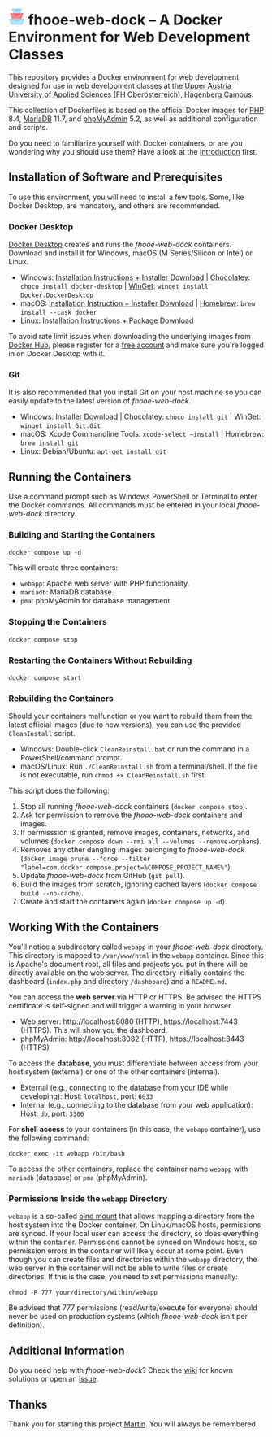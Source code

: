 # <img src="https://raw.githubusercontent.com/Digital-Media/fhooe-web-dock/204bfcfc1cb16a5f58bfe070f34a4d0a63462147/webapp/dashboard/views/images/fhooe-web-dock-logo.svg" height="32" alt="The fhooe-web-dock Logo: Three containers stacked above each other."> fhooe-web-dock – A Docker Environment for Web Development Classes

This repository provides a Docker environment for web development designed for use in web development classes at the [Upper Austria University of Applied Sciences (FH Oberösterreich), Hagenberg Campus](https://fh-ooe.at/en/campus-hagenberg).

This collection of Dockerfiles is based on the official Docker images for [PHP](https://hub.docker.com/_/php/) 8.4, [MariaDB](https://hub.docker.com/_/mariadb) 11.7, and [phpMyAdmin](https://hub.docker.com/_/phpmyadmin) 5.2, as well as additional configuration and scripts.

Do you need to familiarize yourself with Docker containers, or are you wondering why you should use them? Have a look at the [Introduction](https://www.docker.com/resources/what-container/) first.

## Installation of Software and Prerequisites

To use this environment, you will need to install a few tools. Some, like Docker Desktop, are mandatory, and others are recommended.

### Docker Desktop

[Docker Desktop](https://www.docker.com/products/docker-desktop/) creates and runs the *fhooe-web-dock* containers. Download and install it for Windows, macOS (M Series/Silicon or Intel) or Linux. 

- Windows: [Installation Instructions + Installer Download](https://docs.docker.com/desktop/setup/install/windows-install/) | [Chocolatey](https://chocolatey.org/): `choco install docker-desktop` | [WinGet](https://learn.microsoft.com/windows/package-manager/winget/): `winget install Docker.DockerDesktop`
- macOS: [Installation Instruction + Installer Download](https://docs.docker.com/desktop/setup/install/mac-install/) | [Homebrew](https://brew.sh/): `brew install --cask docker`
- Linux: [Installation Instructions + Package Download](https://docs.docker.com/desktop/setup/install/linux/)

To avoid rate limit issues when downloading the underlying images from [Docker Hub](https://hub.docker.com/), please register for a [free account](https://hub.docker.com/signup) and make sure you're logged in on Docker Desktop with it.

### Git

It is also recommended that you install Git on your host machine so you can easily update to the latest version of *fhooe-web-dock*.

- Windows: [Installer Download](https://gitforwindows.org/) | Chocolatey: `choco install git` | WinGet: `winget install Git.Git`
- macOS: Xcode Commandline Tools: `xcode-select –install` | Homebrew: `brew install git`
- Linux: Debian/Ubuntu: `apt-get install git`

## Running the Containers

Use a command prompt such as Windows PowerShell or Terminal to enter the Docker commands. All commands must be entered in your local *fhooe-web-dock* directory.

### Building and Starting the Containers

```shell
docker compose up -d
```

This will create three containers:

- `webapp`: Apache web server with PHP functionality.
- `mariadb`: MariaDB database.
- `pma`: phpMyAdmin for database management.

### Stopping the Containers

```shell
docker compose stop
```

### Restarting the Containers Without Rebuilding

```shell
docker compose start
```

### Rebuilding the Containers

Should your containers malfunction or you want to rebuild them from the latest official images (due to new versions), you can use the provided `CleanInstall` script.

- Windows: Double-click `CleanReinstall.bat` or run the command in a PowerShell/command prompt.
- macOS/Linux: Run `./CleanReinstall.sh` from a terminal/shell. If the file is not executable, run `chmod +x CleanReinstall.sh` first.

This script does the following:

1. Stop all running *fhooe-web-dock* containers (`docker compose stop`).
2. Ask for permission to remove the *fhooe-web-dock* containers and images.
3. If permisssion is granted, remove images, containers, networks, and volumes (`docker compose down --rmi all --volumes --remove-orphans`).
4. Removes any other dangling images belonging to *fhooe-web-dock* (`docker image prune --force --filter "label=com.docker.compose.project=%COMPOSE_PROJECT_NAME%"`).
5. Update *fhooe-web-dock* from GitHub (`git pull`).
6. Build the images from scratch, ignoring cached layers (`docker compose build --no-cache`).
7. Create and start the containers again (`docker compose up -d`).

## Working With the Containers

You'll notice a subdirectory called `webapp` in your *fhooe-web-dock* directory. This directory is mapped to `/var/www/html` in the `webapp` container. Since this is Apache's document root, all files and projects you put in there will be directly available on the web server. The directory initially contains the dashboard (`index.php` and directory `/dashboard`) and a `README.md`.

You can access the **web server** via HTTP or HTTPS. Be advised the HTTPS certificate is self-signed and will trigger a warning in your browser.

- Web server: http://localhost:8080 (HTTP), https://localhost:7443 (HTTPS). This will show you the dashboard.
- phpMyAdmin: http://localhost:8082 (HTTP), https://localhost:8443 (HTTPS)

To access the **database**, you must differentiate between access from your host system (external) or one of the other containers (internal).

- External (e.g., connecting to the database from your IDE while developing): Host: `localhost`, port: `6033`
- Internal (e.g., connecting to the database from your web application): Host: `db`, port: `3306`

For **shell access** to your containers (in this case, the `webapp` container), use the following command:

```shell
docker exec -it webapp /bin/bash
```

To access the other containers, replace the container name `webapp` with `mariadb` (database) or `pma` (phpMyAdmin).

### Permissions Inside the `webapp` Directory

`webapp` is a so-called [bind mount](https://docs.docker.com/engine/storage/bind-mounts/) that allows mapping a directory from the host system into the Docker container. On Linux/macOS hosts, permissions are synced. If your local user can access the directory, so does everything within the container. Permissions cannot be synced on Windows hosts, so permission errors in the container will likely occur at some point. Even though you can create files and directories within the `webapp` directory, the web server in the container will not be able to write files or create directories. If this is the case, you need to set permissions manually:

```shell
chmod -R 777 your/directory/within/webapp
```

Be advised that 777 permissions (read/write/execute for everyone) should never be used on production systems (which *fhooe-web-dock* isn't per definition).

## Additional Information

Do you need help with *fhooe-web-dock*? Check the [wiki](https://github.com/Digital-Media/fhooe-web-dock/wiki) for known solutions or open an [issue](https://github.com/Digital-Media/fhooe-web-dock/issues).

## Thanks

Thank you for starting this project [Martin](https://github.com/martinharrer). You will always be remembered.
